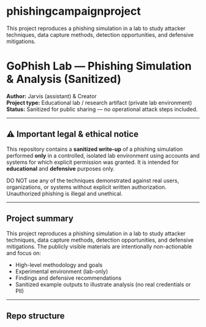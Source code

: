 # phishingcampaignproject
This project reproduces a phishing simulation in a lab to study attacker techniques, data capture methods, detection opportunities, and defensive mitigations. 


# GoPhish Lab — Phishing Simulation & Analysis (Sanitized)

**Author:** Jarvis (assistant) & Creator  
**Project type:** Educational lab / research artifact (private lab environment)  
**Status:** Sanitized for public sharing — no operational attack steps included.

---

## ⚠️ Important legal & ethical notice

This repository contains a **sanitized write-up** of a phishing simulation performed **only** in a controlled, isolated lab environment using accounts and systems for which explicit permission was granted. It is intended for **educational** and **defensive** purposes only.

DO NOT use any of the techniques demonstrated against real users, organizations, or systems without explicit written authorization. Unauthorized phishing is illegal and unethical.

---

## Project summary

This project reproduces a phishing simulation in a lab to study attacker techniques, data capture methods, detection opportunities, and defensive mitigations. The publicly visible materials are intentionally non-actionable and focus on:

- High-level methodology and goals
- Experimental environment (lab-only)
- Findings and defensive recommendations
- Sanitized example outputs to illustrate analysis (no real credentials or PII)

---

## Repo structure

